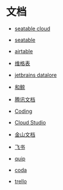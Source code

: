 # 文档


<div id = "首"></div>
<script src = "../js/首.js"></script>


* [seatable cloud](https://cloud.seatable.cn/)
* [seatable](https://www.seatable.cn/)
* [airtable](https://airtable.com/)
* [维格表](https://vika.cn/workbench)


* [jetbrains datalore](https://datalore.jetbrains.com/)
* [和鲸](https://www.heywhale.com/mw/workspace/project)


* [腾讯文档](https://docs.qq.com/)
* [Coding](https://coding.net/)
* [Cloud Studio](https://cloudstudio.net/)


* [金山文档](https://www.kdocs.cn/)
* [飞书](https://www.feishu.cn/)


* [quip](https://quip.com/)
* [coda](https://coda.io/)
* [trello](https://trello.com/)
